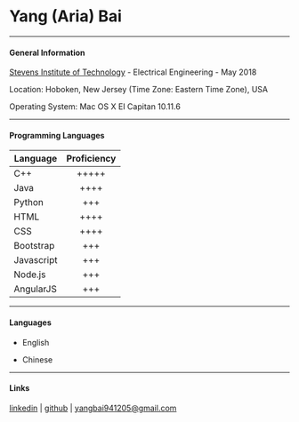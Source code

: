 # Yang (Aria) Bai
***
#### General Information

[Stevens Institute of Technology](https://www.stevens.edu/) - Electrical Engineering - May 2018 

Location: Hoboken, New Jersey (Time Zone: Eastern Time Zone), USA

Operating System: Mac OS X EI Capitan 10.11.6

***
#### Programming Languages

|Language   |Proficiency|
|-----------|:---------:|
|C++        |+++++      |
|Java       |++++       |
|Python     |+++        |
|HTML       |++++       |
|CSS        |++++       |
|Bootstrap  |+++        |
|Javascript |+++        |
|Node.js    |+++        |
|AngularJS  |+++        |

***
#### Languages

* English

* Chinese

***
#### Links

[linkedin](https://www.linkedin.com/in/yang-bai-26aa15126/) | [github](https://github.com/ybai8) | yangbai941205@gmail.com
